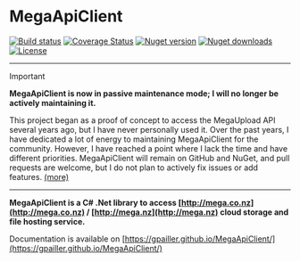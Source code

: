 MegaApiClient
=============

[![Build status](https://github.com/gpailler/MegaApiClient/actions/workflows/main.yml/badge.svg)](https://github.com/gpailler/MegaApiClient/actions/workflows/main.yml)
[![Coverage Status](https://img.shields.io/codecov/c/github/gpailler/MegaApiClient)](https://codecov.io/gh/gpailler/MegaApiClient)
[![Nuget version](https://img.shields.io/nuget/v/MegaApiClient)](https://www.nuget.org/packages/MegaApiClient/)
[![Nuget downloads](https://img.shields.io/nuget/dt/MegaApiClient)](https://www.nuget.org/packages/MegaApiClient/)
[![License](https://img.shields.io/github/license/gpailler/MegaApiClient)](https://github.com/gpailler/MegaApiClient/blob/master/LICENSE)

---

> [!IMPORTANT]
> **MegaApiClient is now in passive maintenance mode; I will no longer be actively maintaining it.**
> 
> This project began as a proof of concept to access the MegaUpload API several years ago, but I have never personally used it. Over the past years, I have dedicated a lot of energy to maintaining MegaApiClient for the community. However, I have reached a point where I lack the time and have different priorities. MegaApiClient will remain on GitHub and NuGet, and pull requests are welcome, but I do not plan to actively fix issues or add features.
> [(more)](https://github.com/gpailler/MegaApiClient/issues/242)

---

**MegaApiClient is a C# .Net library to access [http://mega.co.nz](http://mega.co.nz) / [http://mega.nz](http://mega.nz) cloud storage and file hosting service.**

Documentation is available on [https://gpailler.github.io/MegaApiClient/](https://gpailler.github.io/MegaApiClient/)
